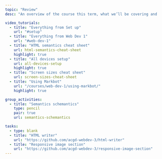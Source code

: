 ```yaml
---
topic: "Review"
desc: "An overview of the course this term, what we’ll be covering and a quick review exercise."

video_tutorials:
  - title: "Everything from Set up"
    url: "#setup"
  - title: "Everything from Web Dev 1"
    url: "#web-dev-1"
  - title: "HTML semantics cheat sheet"
    url: html-semantics-cheat-sheet
    highlight: true
  - title: "All devices setup"
    url: all-devices-setup
    highlight: true
  - title: "Screen sizes cheat sheet"
    url: screen-sizes-cheat-sheet
  - title: "Using Markbot"
    url: "/courses/web-dev-1/using-markbot/"
    highlight: true

group_activities:
  - title: "Semantics schemantics"
    type: pencil
    pair: true
    url: semantics-schemantics

tasks:
  - type: blank
  - title: "HTML writer"
    url: "https://github.com/acgd-webdev-3/html-writer"
  - title: "Responsive image section"
    url: "https://github.com/acgd-webdev-3/responsive-image-section"
---
```

